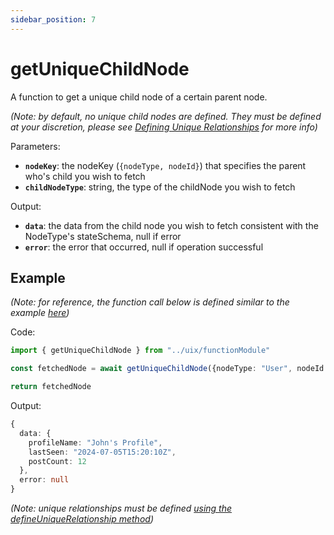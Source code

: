 ```yaml
---
sidebar_position: 7
---
```


# getUniqueChildNode

A function to get a unique child node of a certain parent node.

_(Note: by default, no unique child nodes are defined. They must be defined at your discretion, please see [Defining Unique Relationships](/docs/defining-nodes/defineUniqueRelationship) for more info)_

Parameters:
- **`nodeKey`**: the nodeKey (```{nodeType, nodeId}```) that specifies the parent who's child you wish to fetch
- **`childNodeType`**: string, the type of the childNode you wish to fetch

Output:
- **`data`**: the data from the child node you wish to fetch consistent with the NodeType's stateSchema, null if error
- **`error`**: the error that occurred, null if operation successful

## Example

_(Note: for reference, the function call below is defined similar to the example [here](/docs/defining-nodes/defineUniqueRelationship))_

Code: 
```typescript 
import { getUniqueChildNode } from "../uix/functionModule"

const fetchedNode = await getUniqueChildNode({nodeType: "User", nodeId: "wfiwfjoiewjfowjr902ifj93ief93jnciwf"}, "Profile")

return fetchedNode
```

Output: 
```typescript
{
  data: {
    profileName: "John's Profile",
    lastSeen: "2024-07-05T15:20:10Z",
    postCount: 12
  },
  error: null
}
```

_(Note: unique relationships must be defined [using the defineUniqueRelationship method](/docs/defining-nodes/defineUniqueRelationship))_